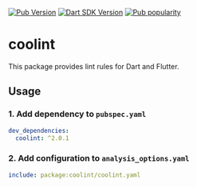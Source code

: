 [![Pub Version](https://badgen.net/pub/v/coolint)](https://pub.dev/packages/coolint/)
[![Dart SDK Version](https://badgen.net/pub/sdk-version/coolint)](https://pub.dev/packages/coolint/)
[![Pub popularity](https://badgen.net/pub/popularity/coolint)](https://pub.dev/packages/coolint/score)

# coolint
This package provides lint rules for Dart and Flutter.

## Usage

### 1. Add dependency to `pubspec.yaml`

```yaml
dev_dependencies:
  coolint: ^2.0.1
```

###  2. Add configuration to `analysis_options.yaml`

```yaml
include: package:coolint/coolint.yaml
```

